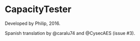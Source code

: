 CapacityTester
==============

Developed by Philip, 2016.

Spanish translation by @caralu74 and @CysecAES (issue #3).

